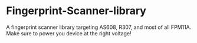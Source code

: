 # Fingerprint-Scanner-library
A fingerprint scanner library targeting AS608, R307, and most of all FPM11A. Make sure to power you device at the right voltage!
